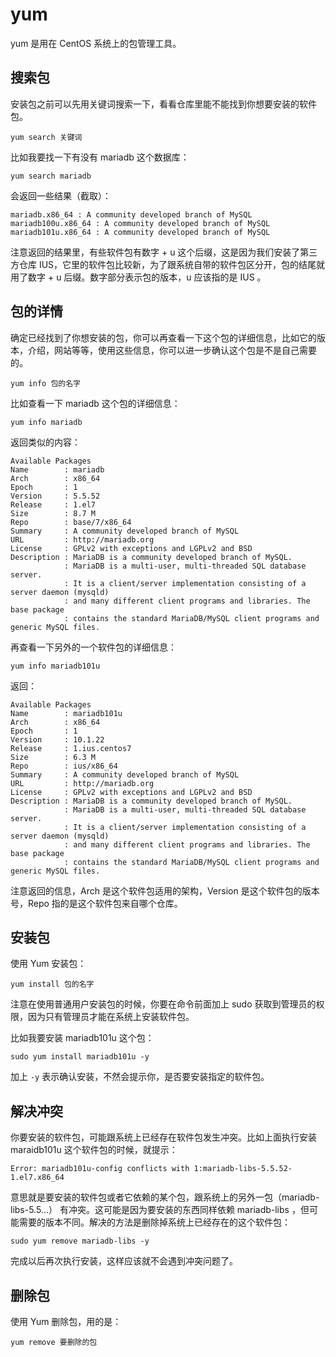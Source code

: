 # yum

yum 是用在 CentOS 系统上的包管理工具。

## 搜索包

安装包之前可以先用关键词搜索一下，看看仓库里能不能找到你想要安装的软件包。

```
yum search 关键词
```

比如我要找一下有没有 mariadb 这个数据库：

```
yum search mariadb
```

会返回一些结果（截取）：

```
mariadb.x86_64 : A community developed branch of MySQL
mariadb100u.x86_64 : A community developed branch of MySQL
mariadb101u.x86_64 : A community developed branch of MySQL
```

注意返回的结果里，有些软件包有数字 + u 这个后缀，这是因为我们安装了第三方仓库 IUS，它里的软件包比较新，为了跟系统自带的软件包区分开，包的结尾就用了数字 + u 后缀。数字部分表示包的版本，u 应该指的是 IUS 。

## 包的详情

确定已经找到了你想安装的包，你可以再查看一下这个包的详细信息，比如它的版本，介绍，网站等等，使用这些信息，你可以进一步确认这个包是不是自己需要的。

```
yum info 包的名字
```

比如查看一下 mariadb 这个包的详细信息：

```
yum info mariadb
```

返回类似的内容：

```
Available Packages
Name        : mariadb
Arch        : x86_64
Epoch       : 1
Version     : 5.5.52
Release     : 1.el7
Size        : 8.7 M
Repo        : base/7/x86_64
Summary     : A community developed branch of MySQL
URL         : http://mariadb.org
License     : GPLv2 with exceptions and LGPLv2 and BSD
Description : MariaDB is a community developed branch of MySQL.
            : MariaDB is a multi-user, multi-threaded SQL database server.
            : It is a client/server implementation consisting of a server daemon (mysqld)
            : and many different client programs and libraries. The base package
            : contains the standard MariaDB/MySQL client programs and generic MySQL files.
```

再查看一下另外的一个软件包的详细信息：

```
yum info mariadb101u
```

返回：

```
Available Packages
Name        : mariadb101u
Arch        : x86_64
Epoch       : 1
Version     : 10.1.22
Release     : 1.ius.centos7
Size        : 6.3 M
Repo        : ius/x86_64
Summary     : A community developed branch of MySQL
URL         : http://mariadb.org
License     : GPLv2 with exceptions and LGPLv2 and BSD
Description : MariaDB is a community developed branch of MySQL.
            : MariaDB is a multi-user, multi-threaded SQL database server.
            : It is a client/server implementation consisting of a server daemon (mysqld)
            : and many different client programs and libraries. The base package
            : contains the standard MariaDB/MySQL client programs and generic MySQL files.
```

注意返回的信息，Arch 是这个软件包适用的架构，Version 是这个软件包的版本号，Repo 指的是这个软件包来自哪个仓库。

## 安装包

使用 Yum 安装包：

```
yum install 包的名字
```

注意在使用普通用户安装包的时候，你要在命令前面加上 sudo 获取到管理员的权限，因为只有管理员才能在系统上安装软件包。

比如我要安装 mariadb101u 这个包：

```
sudo yum install mariadb101u -y
```

加上 `-y` 表示确认安装，不然会提示你，是否要安装指定的软件包。

## 解决冲突

你要安装的软件包，可能跟系统上已经存在软件包发生冲突。比如上面执行安装 maraidb101u 这个软件包的时候，就提示：

```
Error: mariadb101u-config conflicts with 1:mariadb-libs-5.5.52-1.el7.x86_64
```

意思就是要安装的软件包或者它依赖的某个包，跟系统上的另外一包（mariadb-libs-5.5...） 有冲突。这可能是因为要安装的东西同样依赖 mariadb-libs ，但可能需要的版本不同。解决的方法是删除掉系统上已经存在的这个软件包：

```
sudo yum remove mariadb-libs -y
```

完成以后再次执行安装，这样应该就不会遇到冲突问题了。

## 删除包

使用 Yum 删除包，用的是：

```
yum remove 要删除的包
```



